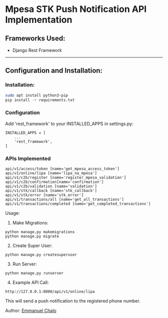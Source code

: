 # Mpesa STK Push Notification API Implementation

## Frameworks Used:

- Django Rest Framework

---

## Configuration and Installation:

### Installation:

```bash
sudo apt install python3-pip
pip install -r requirements.txt
```

### Configuration

Add 'rest_framework' to your INSTALLED_APPS in settings.py:

```
INSTALLED_APPS = [
    ...
    'rest_framework',
]
```

### APIs Implemented

```
api/v1/access/token [name='get_mpesa_access_token']
api/v1/online/lipa [name='lipa_na_mpesa']
api/v1/c2b/register [name='register_mpesa_validation']
api/v1/c2b/confirmation[name='confirmation']
api/v1/c2b/validation [name='validation']
api/v1/stk/callback [name='stk_callback']
api/v1/stk/error [name='stk_error']
api/v1/transactions/all [name='get_all_transactions']
api/v1/transactions/completed [name='get_completed_transactions']
```

Usage:

1. Make Migrations:

```
python manage.py makemigrations
python manage.py migrate
```

2. Create Super User:

```
python manage.py createsuperuser
```

3. Run Server:

```
python manage.py runserver
```

4. Example API Call:

```
http://127.0.0.1:8000/api/v1/online/lipa
```

This will send a push notification to the registered phone number.

Author:
[Emmanuel Chalo](https://www.linkedin.com/in/emmanuel-chalo-211336183)

